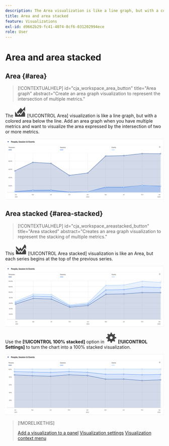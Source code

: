 ```yaml
---
description: The Area visualization is like a line graph, but with a colored area below the line.
title: Area and area stacked
feature: Visualizations
exl-id: d9662b29-fc41-4074-8cf6-031202994ece
role: User
---
```

# Area and area stacked

## Area {#area}

<!-- markdownlint-disable MD034 -->

>[!CONTEXTUALHELP]
>id="cja_workspace_area_button"
>title="Area graph"
>abstract="Create an area graph visualization to represent the intersection of multiple metrics."

<!-- markdownlint-enable MD034 -->


The ![GraphArea](/help/assets/icons/GraphArea.svg) [!UICONTROL Area] visualization is like a line graph, but with a colored area below the line. Add an  area graph when you have multiple metrics and want to visualize the area expressed by the intersection of two or more metrics.

![Area visualization showing multiple metrics](assets/area.png)

## Area stacked {#area-stacked}

<!-- markdownlint-disable MD034 -->

>[!CONTEXTUALHELP]
>id="cja_workspace_areastacked_button"
>title="Area stacked"
>abstract="Creates an area graph visualization to represent the stacking of multiple metrics."

<!-- markdownlint-enable MD034 -->




This ![GraphAreaStacked](/help/assets/icons/GraphAreaStacked.svg) [!UICONTROL Area stacked] visualization is like an Area, but each series begins at the top of the previous series.

![Area stacked showing each series at the top of the previous series.](assets/area-stacked.png)

Use the **[!UICONTROL 100% stacked]** option in ![Setting](/help/assets/icons/Setting.svg) **[!UICONTROL Settings]** to turn the chart into a 100% stacked visualization.

![Area Stacked showing a 100% stacked visualization.](assets/area-stacked100.png)

>[!MORELIKETHIS]
>
>[Add a visualization to a panel](/help/analysis-workspace/visualizations/freeform-analysis-visualizations.md#add-visualizations-to-a-panel)
>[Visualization settings](/help/analysis-workspace/visualizations/freeform-analysis-visualizations.md#settings)
>[Visualization context menu](/help/analysis-workspace/visualizations/freeform-analysis-visualizations.md#context-menu)
>
